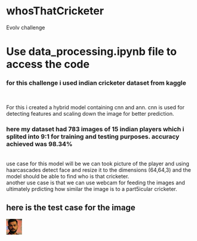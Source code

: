 # whosThatCricketer
Evolv challenge<br>
<h1>Use data_processing.ipynb file to access the code</h1>
<h3>for this challenge i used indian cricketer dataset from kaggle</h3><br>

For this i created a hybrid model containing cnn and ann. cnn is used for detecting features and scaling down the image for better prediction.<br>

<h3>here my dataset had 783 images of 15 indian players which i splited into 9:1 for training and testing purposes.
accuracy achieved was 98.34%</h3><br> 
use case for this model will be we can took picture of the player and using haarcascades detect face and resize it to the dimensions (64,64,3) and the model 
should be able to find who is that cricketer.<br>
another use case is that we can use webcam for feeding the images and ultimately prdicting how similar the image is to a part5icular cricketer.

<h2>here is the test case for the image</h2>
<img src="virat_kohli.jpg" alt="test image" style="width:42px;height:42px;">
